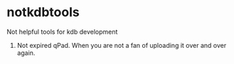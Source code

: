 # notkdbtools
Not helpful tools for kdb development

1. Not expired qPad. When you are not a fan of uploading it over and over again. 


